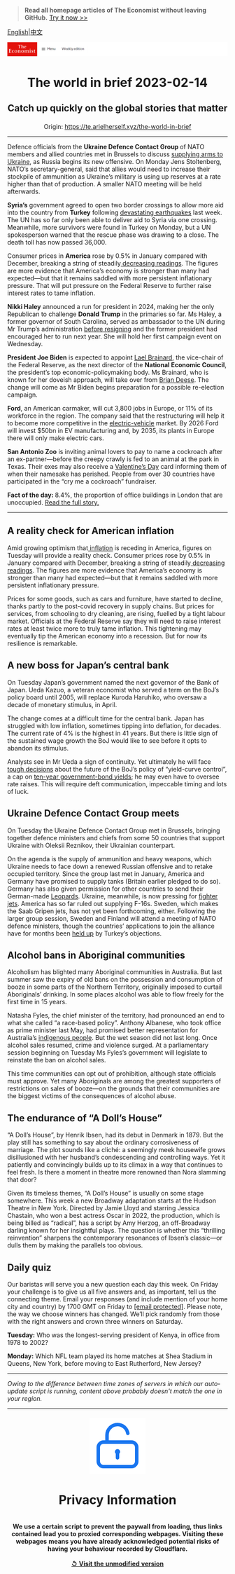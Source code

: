 > **Read all homepage articles of The Economist without leaving GitHub.** [Try it now >>](https://arielherself.github.io/te)

[English](https://github.com/arielherself/espresso/blob/main/README.md)|[中文](https://github-com.translate.goog/arielherself/espresso/blob/main/README.md?_x_tr_sl=en&_x_tr_tl=zh-CN&_x_tr_hl=zh-CN&_x_tr_pto=wapp)



![The Economist](menubar.png)

# <p align="center">The world in brief 2023-02-14</p>

## <p align="center">Catch up quickly on the global stories that matter</p>

<p align="center">Origin: <a href="https://te.arielherself.xyz/the-world-in-brief">https://te.arielherself.xyz/the-world-in-brief</a><hr>

Defence officials from the <strong>Ukraine Defence Contact Group </strong>of NATO members and allied countries met in Brussels to discuss [supplying arms to Ukraine](https://te.arielherself.xyz/europe/2023/01/21/apart-from-leopard-tanks-ukraine-is-getting-lots-of-weapons), as Russia begins its new offensive. On Monday Jens Stoltenberg, NATO’s secretary-general, said that allies would need to increase their stockpile of ammunition as Ukraine’s military is using up reserves at a rate higher than that of production. A smaller NATO meeting will be held afterwards.

<strong>Syria’s</strong> government agreed to open two border crossings to allow more aid into the country from <strong>Turkey</strong> following [devastating earthquakes](https://te.arielherself.xyz/europe/2023/02/09/the-earthquakes-in-turkey-and-syria-have-shaken-both-countries) last week. The UN has so far only been able to deliver aid to Syria via one crossing. Meanwhile, more survivors were found in Turkey on Monday, but a UN spokesperson warned that the rescue phase was drawing to a close. The death toll has now passed 36,000.

Consumer prices in <strong>America</strong> rose by 0.5% in January compared with December, breaking a string of steadily[ decreasing readings](https://te.arielherself.xyz/finance-and-economics/2022/12/13/americas-inflation-fever-may-be-breaking-at-last). The figures are more evidence that America’s economy is stronger than many had expected—but that it remains saddled with more persistent inflationary pressure. That will put pressure on the Federal Reserve to further raise interest rates to tame inflation.

<strong>Nikki Haley</strong> announced a run for president in 2024, making her the only Republican to challenge <strong>Donald Trump</strong> in the primaries so far. Ms Haley, a former governor of South Carolina, served as ambassador to the UN during Mr Trump’s administration [before resigning](https://te.arielherself.xyz/democracy-in-america/2018/10/09/nikki-haley-resigns-as-americas-ambassador-to-the-un) and the former president had encouraged her to run next year. She will hold her first campaign event on Wednesday.

<strong>President Joe Biden</strong> is expected to appoint [Lael Brainard](https://te.arielherself.xyz/the-economist-explains/2021/10/25/who-is-lael-brainard-the-incoming-vice-chair-of-the-fed), the vice-chair of the Federal Reserve, as the next director of the <strong>National Economic Council</strong>, the president’s top economic-policymaking body. Ms Brainard, who is known for her doveish approach, will take over from [Brian Deese](https://te.arielherself.xyz/by-invitation/2023/01/24/brian-deese-john-podesta-and-jake-sullivan-on-the-inflation-reduction-act). The change will come as Mr Biden begins preparation for a possible re-election campaign.

<strong>Ford</strong>, an American carmaker, will cut 3,800 jobs in Europe, or 11% of its workforce in the region. The company said that the restructuring will help it to become more competitive in the [electric-vehicle](https://te.arielherself.xyz/graphic-detail/2022/06/02/the-electric-vehicle-revolution-is-not-happening-fast-enough) market. By 2026 Ford will invest $50bn in EV manufacturing and, by 2035, its plants in Europe there will only make electric cars.

<strong>San Antonio Zoo</strong> is inviting animal lovers to pay to name a cockroach after an ex-partner—before the creepy crawly is fed to an animal at the park in Texas. Their exes may also receive a [Valentine’s Day](https://te.arielherself.xyz/graphic-detail/2023/02/13/a-valentines-day-cost-of-loving-index) card informing them of when their namesake has perished. People from over 30 countries have participated in the “cry me a cockroach” fundraiser.

<strong>Fact of the day: </strong>8.4%, the proportion of office buildings in London that are unoccupied. [Read the full story.](https://te.arielherself.xyz/finance-and-economics/2023/02/09/city-centres-from-offices-to-family-homes)

----------

## A reality check for American inflation

Amid growing optimism that[ inflation](https://te.arielherself.xyz/graphic-detail/2023/02/02/inflation-usually-hits-americas-poor-hardest-not-this-time) is receding in America, figures on Tuesday will provide a reality check. Consumer prices rose by 0.5% in January compared with December, breaking a string of steadily[ decreasing readings](https://te.arielherself.xyz/finance-and-economics/2022/12/13/americas-inflation-fever-may-be-breaking-at-last). The figures are more evidence that America’s economy is stronger than many had expected—but that it remains saddled with more persistent inflationary pressure.

Prices for some goods, such as cars and furniture, have started to decline, thanks partly to the post-covid recovery in supply chains. But prices for services, from schooling to dry cleaning, are rising, fuelled by a tight labour market. Officials at the Federal Reserve say they will need to raise interest rates at least twice more to truly tame inflation. This tightening may eventually tip the American economy into a recession. But for now its resilience is remarkable.

## A new boss for Japan’s central bank

On Tuesday Japan’s government named the next governor of the Bank of Japan. Ueda Kazuo, a veteran economist who served a term on the BoJ’s policy board until 2005, will replace Kuroda Haruhiko, who oversaw a decade of monetary stimulus, in April.

The change comes at a difficult time for the central bank. Japan has struggled with low inflation, sometimes tipping into deflation, for decades. The current rate of 4% is the highest in 41 years. But there is little sign of the sustained wage growth the BoJ would like to see before it opts to abandon its stimulus.  
  
 Analysts see in Mr Ueda a sign of continuity. Yet ultimately he will face [tough decisions](https://te.arielherself.xyz/finance-and-economics/2023/01/31/is-there-a-fix-for-japans-markets-mess) about the future of the BoJ’s policy of “yield-curve control”, a cap on [ten-year government-bond yields](https://te.arielherself.xyz/leaders/2023/02/02/the-bank-of-japan-should-stop-defending-its-cap-on-bond-yields); he may even have to oversee rate raises. This will require deft communication, impeccable timing and lots of luck.

## Ukraine Defence Contact Group meets

On Tuesday the Ukraine Defence Contact Group met in Brussels, bringing together defence ministers and chiefs from some 50 countries that support Ukraine with Oleksii Reznikov, their Ukrainian counterpart.   
  
 On the agenda is the supply of ammunition and heavy weapons, which Ukraine needs to face down a renewed Russian offensive and to retake occupied territory. Since the group last met in January, America and Germany have promised to supply tanks (Britain earlier pledged to do so). Germany has also given permission for other countries to send their German-made [Leopards](https://te.arielherself.xyz/the-economist-explains/2023/01/25/what-makes-germanys-leopard-2-tank-the-best-fit-for-ukraine). Ukraine, meanwhile, is now pressing for [fighter jets](https://te.arielherself.xyz/the-economist-explains/2023/02/01/why-does-ukraine-want-western-jets-and-will-it-get-them). America has so far ruled out supplying F-16s. Sweden, which makes the Saab Gripen jets, has not yet been forthcoming, either. Following the larger group session, Sweden and Finland will attend a meeting of NATO defence ministers, though the countries’ applications to join the alliance have for months been [held up](https://te.arielherself.xyz/europe/2023/02/02/a-burnt-koran-holds-back-sweden-and-finland-from-joining-nato) by Turkey’s objections.

## Alcohol bans in Aboriginal communities

Alcoholism has blighted many Aboriginal communities in Australia. But last summer saw the expiry of old bans on the possession and consumption of booze in some parts of the Northern Territory, originally imposed to curtail Aboriginals’ drinking. In some places alcohol was able to flow freely for the first time in 15 years.  
  
 Natasha Fyles, the chief minister of the territory, had pronounced an end to what she called “a race-based policy”. Anthony Albanese, who took office as prime minister last May, had promised better representation for Australia’s [indigenous people](https://te.arielherself.xyz/asia/2022/08/11/australias-leader-wants-to-include-aboriginals-in-the-constitution). But the wet season did not last long. Once alcohol sales resumed, crime and violence surged. At a parliamentary session beginning on Tuesday Ms Fyles’s government will legislate to reinstate the ban on alcohol sales.  
  
 This time communities can opt out of prohibition, although state officials must approve. Yet many Aboriginals are among the greatest supporters of restrictions⁠ on sales of booze—on the grounds that their communities are the biggest victims of the consequences of alcohol abuse.

## The endurance of “A Doll’s House”

“A Doll’s House”, by Henrik Ibsen, had its debut in Denmark in 1879. But the play still has something to say about the ordinary corrosiveness of marriage. The plot sounds like a cliché: a seemingly meek housewife grows disillusioned with her husband’s condescending and controlling ways. Yet it patiently and convincingly builds up to its climax in a way that continues to feel fresh. Is there a moment in theatre more renowned than Nora slamming that door?  
  
 Given its timeless themes, “A Doll’s House” is usually on some stage somewhere. This week a new Broadway adaptation starts at the Hudson Theatre in New York. Directed by Jamie Lloyd and starring Jessica Chastain, who won a best actress Oscar in 2022, the production, which is being billed as “radical”, has a script by Amy Herzog, an off-Broadway darling known for her insightful plays. The question is whether this “thrilling reinvention” sharpens the contemporary resonances of Ibsen’s classic—or dulls them by making the parallels too obvious.

## Daily quiz

Our baristas will serve you a new question each day this week. On Friday your challenge is to give us all five answers and, as important, tell us the connecting theme. Email your responses (and include mention of your home city and country) by 1700 GMT on Friday to [<span class="__cf_email__" data-cfemail="0b5a7e62714e787b796e7878644b6e686465646662787f25686466">[email&#160;protected]</span>](https://mail.google.com/mail/?view=cm&amp;fs=1&amp;tf=1&amp;to=QuizEspresso@te.arielherself.xyz). Please note, the way we choose winners has changed. We’ll pick randomly from those with the right answers and crown three winners on Saturday.

<strong>Tuesday:</strong> Who was the longest-serving president of Kenya, in office from 1978 to 2002?

<strong>Monday:</strong> Which NFL team played its home matches at Shea Stadium in Queens, New York, before moving to East Rutherford, New Jersey?

----------

*Owing to the difference between time zones of servers in which our auto-update script is running, content above probably doesn't match the one in your region.*

|<br><div align="center"><img src="unlock.png" /><h1>Privacy Information</h1></div></br>We use a certain script to prevent the paywall from loading, thus links contained lead you to proxied corresponding webpages. Visiting these webpages means you have already acknowledged potential risks of having your behaviour recorded by Cloudflare.<br><br>[&#x21BA; Visit the unmodified version](README.raw.md)<br><br>|
|-----|
